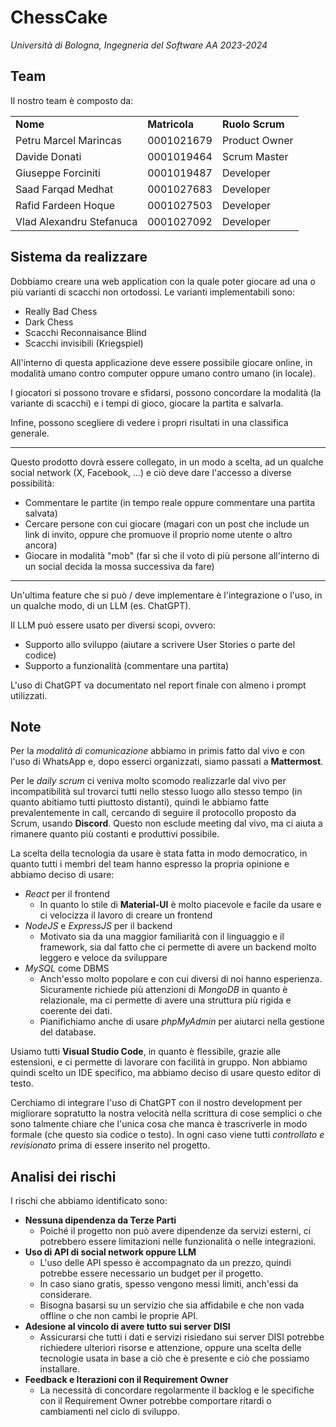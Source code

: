 # ChessCake

*Università di Bologna, Ingegneria del Software AA 2023-2024*


## Team

Il nostro team è composto da:

<table>
    <tr>
        <td><b>Nome</b></td>
        <td><b>Matricola</b></td>
        <td><b>Ruolo Scrum</b></td>
    </tr>
    <tr>
        <td>Petru Marcel Marincas</td>
        <td>0001021679</td>
        <td>Product Owner</td>
    </tr>
    <tr>
        <td>Davide Donati</td>
        <td>0001019464</td>
        <td>Scrum Master</td>
    </tr>
    <tr>
        <td>Giuseppe Forciniti</td>
        <td>0001019487</td>
        <td>Developer</td>
    </tr>
    <tr>
        <td>Saad Farqad Medhat</td>
        <td>0001027683</td>
        <td>Developer</td>
    </tr>
    <tr>
        <td>Rafid Fardeen Hoque</td>
        <td>0001027503</td>
        <td>Developer</td>
    </tr>
    <tr>
        <td>Vlad Alexandru Stefanuca</td>
        <td>0001027092</td>
        <td>Developer</td>
    </tr>
</table>

## Sistema da realizzare

<!--- Dobbiamo descrivere il sistema che dobbiamo realizzare in poche parole, in modo da far capire che abbiamo capito -->

Dobbiamo creare una web application con la quale poter giocare ad una o più varianti di scacchi non ortodossi. Le varianti implementabili sono:
- Really Bad Chess
- Dark Chess
- Scacchi Reconnaisance Blind
- Scacchi invisibili (Kriegspiel)

All'interno di questa applicazione deve essere possibile giocare online, in modalità umano contro computer oppure  umano contro umano (in locale).

I giocatori si possono trovare e sfidarsi, possono concordare la modalità (la variante di scacchi) e i tempi di gioco, giocare la partita e salvarla.

Infine, possono scegliere di vedere i propri risultati in una classifica generale.

---

Questo prodotto dovrà essere collegato, in un modo a scelta, ad un qualche social network (X, Facebook, ...) e ciò deve dare l'accesso a diverse possibilità:
- Commentare le partite (in tempo reale oppure commentare una partita salvata)
- Cercare persone con cui giocare (magari con un post che include un link di invito, oppure che promuove il proprio nome utente o altro ancora)
- Giocare in modalità "mob" (far sì che il voto di più persone all'interno di un social decida la mossa successiva da fare)

---

Un'ultima feature che si può / deve implementare è l'integrazione o l'uso, in un qualche modo, di un LLM (es. ChatGPT).

Il LLM può essere usato per diversi scopi, ovvero:
- Supporto allo sviluppo (aiutare a scrivere User Stories o parte del codice)
- Supporto a funzionalità (commentare una partita)

L'uso di ChatGPT va documentato nel report finale con almeno i prompt utilizzati.

## Note

Per la *modalità di comunicazione* abbiamo in primis fatto dal vivo e con l'uso di WhatsApp e, dopo esserci organizzati, siamo passati a **Mattermost**.

Per le *daily scrum* ci veniva molto scomodo realizzarle dal vivo per incompatibilità sul trovarci tutti nello stesso luogo allo stesso tempo (in quanto abitiamo  tutti piuttosto distanti), quindi le abbiamo fatte prevalentemente in call, cercando di seguire il protocollo proposto da Scrum, usando **Discord**. Questo non esclude meeting dal vivo, ma ci aiuta a rimanere quanto più costanti e produttivi possibile.

La scelta della tecnologia da usare è stata fatta in modo democratico, in quanto tutti i membri del team hanno espresso la propria opinione e abbiamo deciso di usare:
- *React* per il frontend
  - In quanto lo stile di **Material-UI** è molto piacevole e facile da usare e ci velocizza il lavoro di creare un frontend
- *NodeJS* e *ExpressJS* per il backend
  - Motivato sia da una maggior familiarità con il linguaggio e il framework, sia dal fatto che ci permette di avere un backend molto leggero e veloce da sviluppare
- *MySQL* come DBMS
  - Anch'esso molto popolare e con cui diversi di noi hanno esperienza. Sicuramente richiede più attenzioni di *MongoDB* in quanto è relazionale, ma ci permette di avere una struttura più rigida e coerente dei dati.
  - Pianifichiamo anche di usare *phpMyAdmin* per aiutarci nella gestione del database.

Usiamo tutti **Visual Studio Code**, in quanto è flessibile, grazie alle estensioni, e ci permette di lavorare con facilità in gruppo. Non abbiamo quindi scelto un IDE specifico, ma abbiamo deciso di usare questo editor di testo.

Cerchiamo di integrare l'uso di ChatGPT con il nostro development per migliorare sopratutto la nostra velocità nella scrittura di cose semplici o che sono talmente chiare che l'unica cosa che manca è trascriverle in modo formale (che questo sia codice o testo). In ogni caso viene tutti *controllato e revisionato* prima di essere inserito nel progetto.

## Analisi dei rischi

I rischi che abbiamo identificato sono:
- **Nessuna dipendenza da Terze Parti**
  - Poiché il progetto non può avere dipendenze da servizi esterni, ci potrebbero essere limitazioni nelle funzionalità o nelle integrazioni.
- **Uso di API di social network oppure LLM**
  - L'uso delle API spesso è accompagnato da un prezzo, quindi potrebbe essere necessario un budget per il progetto.
  - In caso siano gratis, spesso vengono messi limiti, anch'essi da considerare.
  - Bisogna basarsi su un servizio che sia affidabile e che non vada offline o che non cambi le proprie API.
- **Adesione al vincolo di avere tutto sui server DISI**
  - Assicurarsi che tutti i dati e servizi risiedano sui server DISI potrebbe richiedere ulteriori risorse e attenzione, oppure una scelta delle tecnologie usata in base a ciò che è presente e ciò che possiamo installare.
- **Feedback e Iterazioni con il Requirement Owner**
  - La necessità di concordare regolarmente il backlog e le specifiche con il Requirement Owner potrebbe comportare ritardi o cambiamenti nel ciclo di sviluppo.